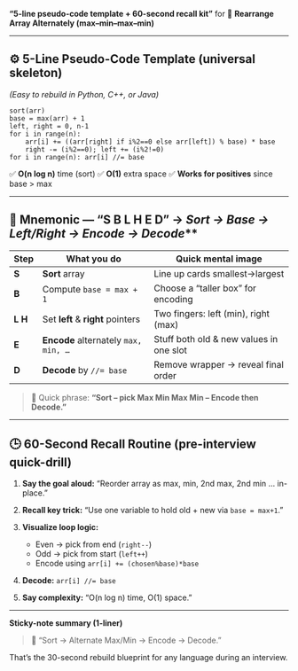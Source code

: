 **“5-line pseudo-code template + 60-second recall kit”** for
🧩 **Rearrange Array Alternately (max–min–max–min)**

---

## ⚙️ 5-Line Pseudo-Code Template (universal skeleton)

*(Easy to rebuild in Python, C++, or Java)*

```
sort(arr)
base = max(arr) + 1
left, right = 0, n-1
for i in range(n):
    arr[i] += ((arr[right] if i%2==0 else arr[left]) % base) * base
    right -= (i%2==0); left += (i%2!=0)
for i in range(n): arr[i] //= base
```

✅ **O(n log n)** time (sort)
✅ **O(1)** extra space
✅ **Works for positives** since base > max

---

## 🧠 Mnemonic — “**S B L H E D**” → *Sort → Base → Left/Right → Encode → Decode***

| Step    | What you do                          | Quick mental image                      |
| ------- | ------------------------------------ | --------------------------------------- |
| **S**   | **Sort** array                       | Line up cards smallest→largest          |
| **B**   | Compute `base = max + 1`             | Choose a “taller box” for encoding      |
| **L H** | Set **left** & **right** pointers      | Two fingers: left (min), right (max)    |
| **E**   | **Encode** alternately `max, min, …` | Stuff both old & new values in one slot |
| **D**   | **Decode** by `//= base`             | Remove wrapper → reveal final order     |

> 💭 Quick phrase:
> **“Sort – pick Max Min Max Min – Encode then Decode.”**

---

## 🕒 60-Second Recall Routine (pre-interview quick-drill)

1. **Say the goal aloud:**
   “Reorder array as max, min, 2nd max, 2nd min … in-place.”

2. **Recall key trick:**
   “Use one variable to hold old + new via `base = max+1`.”

3. **Visualize loop logic:**

   * Even → pick from end (`right--`)
   * Odd → pick from start (`left++`)
   * Encode using `arr[i] += (chosen%base)*base`

4. **Decode:**
   `arr[i] //= base`

5. **Say complexity:**
   “O(n log n) time, O(1) space.”

---

**Sticky-note summary (1-liner)**

> 🧩 “Sort → Alternate Max/Min → Encode → Decode.”

That’s the 30-second rebuild blueprint for any language during an interview.
